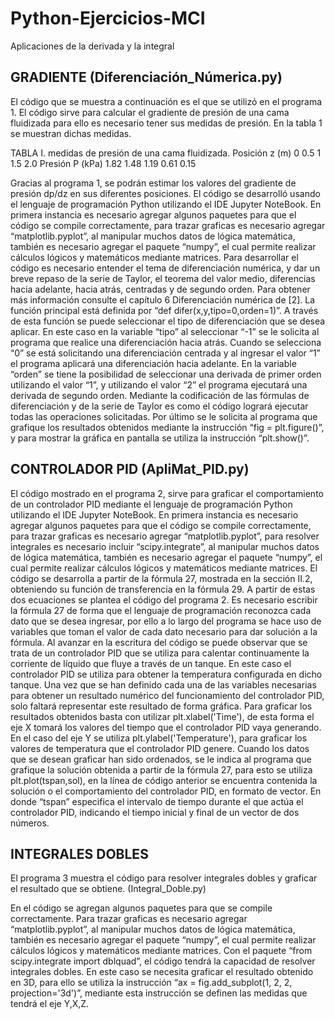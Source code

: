 # Python-Ejercicios-MCI
Aplicaciones de la derivada y la integral 

## GRADIENTE (Diferenciación_Númerica.py)
El código que se muestra a continuación es el que se utilizó en el programa 1. El código sirve para calcular el gradiente de presión de una cama fluidizada para ello es necesario tener sus medidas de presión. En la tabla 1 se muestran dichas medidas.

TABLA I. medidas de presión de una cama fluidizada.
Posición z (m)	0	0.5	1	1.5	2.0
Presión P (kPa)	1.82	1.48	1.19	0.61	0.15

Gracias al programa 1, se podrán estimar los valores del gradiente de presión dp/dz en sus diferentes posiciones.
El código se desarrolló usando el lenguaje de programación Python utilizando el IDE Jupyter NoteBook. En primera instancia es necesario agregar algunos paquetes para que el código se compile correctamente, para trazar graficas es necesario agregar “matplotlib.pyplot”, al manipular muchos datos de lógica matemática, también es necesario agregar el paquete “numpy”, el cual permite realizar cálculos lógicos y matemáticos mediante matrices.
Para desarrollar el código es necesario entender el tema de diferenciación numérica, y dar un breve repaso de la serie de Taylor, el teorema del valor medio, diferencias hacia adelante, hacia atrás, centradas y de segundo orden. Para obtener más información consulte el capítulo 6 Diferenciación numérica de [2].
La función principal está definida por “def difer(x,y,tipo=0,orden=1)”. A través de esta función se puede seleccionar el tipo de diferenciación que se desea aplicar. En este caso en la variable “tipo” al seleccionar “-1” se le solicita al programa que realice una diferenciación hacia atrás. Cuando se selecciona “0” se está solicitando una diferenciación centrada y al ingresar el valor “1” el programa aplicará una diferenciación hacia adelante. 
En la variable “orden” se tiene la posibilidad de seleccionar una derivada de primer orden utilizando el valor “1”, y utilizando el valor “2” el programa ejecutará una derivada de segundo orden. 
Mediante la codificación de las fórmulas de diferenciación y de la serie de Taylor es como el código logrará ejecutar todas las operaciones solicitadas. Por último se le solicita al programa que grafique los resultados obtenidos mediante la instrucción “fig = plt.figure()”, y para mostrar la gráfica en pantalla se utiliza la instrucción “plt.show()”.

## CONTROLADOR PID (ApliMat_PID.py)
El código mostrado en el programa 2, sirve para graficar el comportamiento de un controlador PID mediante el lenguaje de programación Python utilizando el IDE Jupyter NoteBook. En primera instancia es necesario agregar algunos paquetes para que el código se compile correctamente, para trazar graficas es necesario agregar “matplotlib.pyplot”, para resolver integrales es necesario incluir “scipy.integrate”, al manipular muchos datos de lógica matemática, también es necesario agregar el paquete “numpy”, el cual permite realizar cálculos lógicos y matemáticos mediante matrices. 
El código se desarrolla a partir de la fórmula 27, mostrada en la sección II.2, obteniendo su función de transferencia en la fórmula 29. A partir de estas dos ecuaciones se plantea el código del programa 2.
Es necesario escribir la fórmula 27 de forma que el lenguaje de programación reconozca cada dato que se desea ingresar, por ello a lo largo del programa se hace uso de variables que toman el valor de cada dato necesario para dar solución a la fórmula. 
 Al avanzar en la escritura del código se puede observar que se trata de un controlador PID que se utiliza para calentar continuamente la corriente de líquido que fluye a través de un tanque. En este caso el controlador PID se utiliza para obtener la temperatura configurada en dicho tanque. 
Una vez que se han definido cada una de las variables necesarias para obtener un resultado numérico del funcionamiento del controlador PID, solo faltará representar este resultado de forma gráfica.
Para graficar los resultados obtenidos basta con utilizar plt.xlabel('Time'), de esta forma el eje X tomará los valores del tiempo que el controlador PID vaya generando. En el caso del eje Y se utiliza plt.ylabel('Temperature'), para graficar los valores de temperatura que el controlador PID genere. Cuando los datos que se desean graficar han sido ordenados, se le indica al programa que grafique la solución obtenida a partir de la fórmula 27, para esto se utiliza plt.plot(tspan,sol), en la línea de código anterior se encuentra contenida la solución o el comportamiento del controlador PID, en formato de vector. En donde “tspan” especifica el intervalo de tiempo durante el que actúa el controlador PID, indicando el tiempo inicial y final de un vector de dos números. 

## INTEGRALES DOBLES
El programa 3 muestra el código para resolver integrales dobles y graficar el resultado que se obtiene. (Integral_Doble.py)

En el código se agregan algunos paquetes para que se compile correctamente. Para trazar graficas es necesario agregar “matplotlib.pyplot”, al manipular muchos datos de lógica matemática, también es necesario agregar el paquete “numpy”, el cual permite realizar cálculos lógicos y matemáticos mediante matrices. Con el paquete “from scipy.integrate import dblquad”, el código tendrá la capacidad de resolver integrales dobles.
En este caso se necesita graficar el resultado obtenido en 3D, para ello se utiliza la instrucción “ax = fig.add_subplot(1, 2, 2, projection='3d')”, mediante esta instrucción se definen las medidas que tendrá el eje Y,X,Z.  
